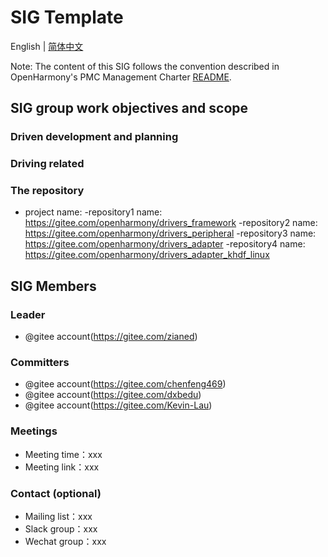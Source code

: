# SIG Template
English | [简体中文](./sig_template_cn.md)

Note: The content of this SIG follows the convention described in OpenHarmony's PMC Management Charter [README](/zh/pmc.md).

## SIG group work objectives and scope

### Driven development and planning

### Driving related

### The repository 
- project name:
  -repository1 name: https://gitee.com/openharmony/drivers_framework
  -repository2 name: https://gitee.com/openharmony/drivers_peripheral
  -repository3 name: https://gitee.com/openharmony/drivers_adapter
  -repository4 name: https://gitee.com/openharmony/drivers_adapter_khdf_linux


## SIG Members

### Leader
- @gitee account(https://gitee.com/zianed)

### Committers
- @gitee account(https://gitee.com/chenfeng469)
- @gitee account(https://gitee.com/dxbedu)
- @gitee account(https://gitee.com/Kevin-Lau)

 ### Meetings
 - Meeting time：xxx
 - Meeting link：xxx

### Contact (optional)

- Mailing list：xxx
- Slack group：xxx
- Wechat group：xxx
